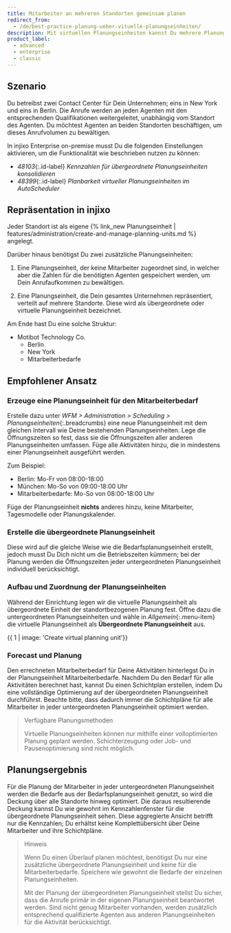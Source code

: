 ```yaml
---
title: Mitarbeiter an mehreren Standorten gemeinsam planen
redirect_from:
  - /de/best-practice-planung-ueber-vituelle-planungseinheiten/
description: Mit virtuellen Planungseinheiten kannst Du mehrere Planungseinheiten in einem Schritt planen und die damit verbundenen Synergie-Effekte nutzen.
product_label:
  - advanced
  - enterprise
  - classic
---
```


## Szenario

Du betreibst zwei Contact Center für Dein Unternehmen; eins in New York und eins in Berlin. Die Anrufe werden an jeden Agenten mit den entsprechenden Qualifikationen weitergeleitet, unabhängig vom Standort des Agenten. Du möchtest Agenten an beiden Standorten beschäftigen, um dieses Anrufvolumen zu bewältigen.

In injixo Enterprise on-premise musst Du die folgenden Einstellungen aktivieren, um die Funktionalität wie beschrieben nutzen zu können:  
- *48103*{:.id-label} *Kennzahlen für übergeordnete Planungseinheiten konsolidieren*  
- *48399*{:.id-label} *Planbarkeit virtueller Planungseinheiten im AutoScheduler*  

## Repräsentation in injixo

Jeder Standort ist als eigene {% link_new Planungseinheit | features/administration/create-and-manage-planning-units.md %} angelegt.

Darüber hinaus benötigst Du zwei zusätzliche Planungseinheiten:
1. Eine Planungseinheit, der keine Mitarbeiter zugeordnet sind, in welcher aber die Zahlen für die benötigten Agenten gespeichert werden, um Dein Anrufaufkommen zu bewältigen.
<!-- oder: in welcher aber die Zahlen für den  Mitarbeiterbedarf gespeichert werden. -->
2. Eine Planungseinheit, die Dein gesamtes Unternehmen repräsentiert, verteilt auf mehrere Standorte. Diese wird als übergeordnete oder virtuelle Planungseinheit bezeichnet.

Am Ende hast Du eine solche Struktur:
- Motibot Technology Co.
  - Berlin
  - New York
  - Mitarbeiterbedarfe

## Empfohlener Ansatz

### Erzeuge eine Planungseinheit für den Mitarbeiterbedarf

Erstelle dazu unter *WFM > Administration > Scheduling > Planungseinheiten*{:.breadcrumbs} eine neue Planungseinheit mit dem gleichen Intervall wie Deine bestehenden Planungseinheiten. Lege die Öffnungszeiten so fest, dass sie die Öffnungszeiten aller anderen Planungseinheiten umfassen. Füge alle Aktivitäten hinzu, die in mindestens einer Planungseinheit ausgeführt werden.

Zum Beispiel:
- Berlin: Mo-Fr von 08:00-18:00
- München: Mo-So von 09:00-18:00 Uhr
- Mitarbeiterbedarfe: Mo-So von 08:00-18:00 Uhr

Füge der Planungseinheit **nichts** anderes hinzu, keine Mitarbeiter, Tagesmodelle oder Planungskalender.

### Erstelle die übergeordnete Planungseinheit

Diese wird auf die gleiche Weise wie die Bedarfsplanungseinheit erstellt, jedoch musst Du Dich nicht um die Betriebszeiten kümmern; bei der Planung werden die Öffnungszeiten jeder untergeordneten Planungseinheit individuell berücksichtigt.

### Aufbau und Zuordnung der Planungseinheiten

Während der Einrichtung legen wir die virtuelle Planungseinheit als übergeordnete Einheit der standortbezogenen Planung fest. Öffne dazu die untergeordneten Planungseinheiten und wähle in *Allgemein*{:.menu-item} die virtuelle Planungseinheit als **Übergeordnete Planungseinheit** aus.

{{ 1 | image: 'Create virtual planning unit'}}

### Forecast und Planung

Den errechneten Mitarbeiterbedarf für Deine Aktivitäten hinterlegst Du in der Planungseinheit Mitarbeiterbedarfe. Nachdem Du den Bedarf für alle Aktivitäten berechnet hast, kannst Du einen Schichtplan erstellen, indem Du eine vollständige Optimierung auf der übergeordneten Planungseinheit durchführst. Beachte bitte, dass dadurch immer die Schichtpläne für alle Mitarbeiter in jeder untergeordneten Planungseinheit optimiert werden.

> Verfügbare Planungsmethoden
>
> Virtuelle Planungseinheiten können nur mithilfe einer volloptimierten Planung geplant werden. Schichterzeugung oder Job- und Pausenoptimierung sind nicht möglich.

## Planungsergebnis

Für die Planung der Mitarbeiter in jeder untergeordneten Planungseinheit werden die Bedarfe aus der Bedarfsplanungseinheit genutzt, so wird die Deckung über alle Standorte hinweg optimiert. Die daraus resultierende Deckung kannst Du wie gewohnt im Kennzahlenfenster für die übergeordnete Planungseinheit sehen. Diese aggregierte Ansicht betrifft nur die Kennzahlen; Du erhältst keine Komplettübersicht über Deine Mitarbeiter und ihre Schichtpläne.

> Hinweis
>
> Wenn Du einen Überlauf planen möchtest, benötigst Du nur eine zusätzliche übergeordnete Planungseinheit und keine für die Mitarbeiterbedarfe. Speichere wie gewohnt die Bedarfe der einzelnen Planungseinheiten.
>
> Mit der Planung der übergeordneten Planungseinheit stellst Du sicher, dass die Anrufe primär in der eigenen Planungseinheit beantwortet werden. Sind nicht genug Mitarbeiter vorhanden, werden zusätzlich entsprechend qualifizierte Agenten aus anderen Planungseinheiten für die Aktivität berücksichtigt.
